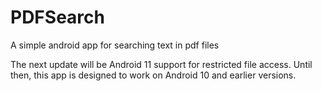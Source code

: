 # PDFSearch
A simple android app for searching text in pdf files

The next update will be Android 11 support for restricted file access.
Until then, this app is designed to work on Android 10 and earlier versions.
